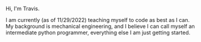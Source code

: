 Hi, I'm Travis. 

I am currently (as of 11/29/2022) teaching myself to code as best as I can. My background is mechanical engineering, and 
I believe I can call myself an intermediate python programmer, everything else I am just getting started. 

<!---
topper3418/topper3418 is a ✨ special ✨ repository because its `README.md` (this file) appears on your GitHub profile.
You can click the Preview link to take a look at your changes.
--->
